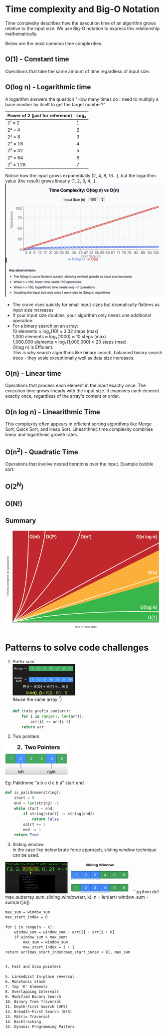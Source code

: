 # Time complexity and Big-O Notation

Time complexity describes how the execution time of an algorithm grows relative to the input size. We use Big-O notation to express this relationship mathematically.

Below are the most common time complexities.

## O(1) - Constant time
Operations that take the same amount of time regardless of input size.

## O(log n) - Logarithmic time

A logarithm answers the question "How many times do I need to multiply a base number by itself to get the target number?"

| Power of 2 (just for reference) | Log₂ |
|------------|------|
| 2¹ = 2     | 1    |
| 2² = 4     | 2    |
| 2³ = 8     | 3    |
| 2⁴ = 16    | 4    |
| 2⁵ = 32    | 5    |
| 2⁶ = 64    | 6    |
| 2⁷ = 128   | 7    |

Notice how the input grows exponentially (2, 4, 8, 16...), but the logarithm value (the result) grows linearly (1, 2, 3, 4...).
![Logarithmic Time Complexity](images/log_time_complexity.png)

* The curve rises quickly for small input sizes but dramatically flattens as input size increases
* If your input size doubles, your algorithm only needs one additional operation.
* For a binary search on an array:  
    10 elements ≈ log₂(10) ≈ 3.32 steps (max)  
    1,000 elements ≈ log₂(1000) ≈ 10 steps (max)  
    1,000,000 elements ≈ log₂(1,000,000) ≈ 20 steps (max)  
    O(log n) Is Efficient.  
This is why search algorithms like binary search, balanced binary search trees - they scale exceptionally well as data size increases.

## O(n) - Linear time
Operations that process each element in the input exactly once. The execution time grows linearly with the input size. It examines each element exactly once, regardless of the array's content or order.

## O(n log n) - Linearithmic Time
This complexity often appears in efficient sorting algorithms like Merge Sort, Quick Sort, and Heap Sort. Linearithmic time complexity combines linear and logarithmic growth rates. 


## O(n<sup>2</sup>) - Quadratic Time
Operations that involve nested iterations over the input. Example bubble sort.

## O(2<sup>N</sup>)

## O(N!)


## Summary
![](images/graph.png)

# Patterns to solve code challenges
1. Prefix sum  
    <img src="images/prefixsum.png" alt="Prefix sum" width="200" height="100">  
    Reuse the same array 👇
    ```python
    def crate_prefix_sum(arr):
        for i in range(1, len(arr)):
            arr[i] += arr[i-1]
        return arr
    ```
2. Two pointers  
<img src="images/twopointers.png" alt="Prefix sum" width="200" height="100">

Eg: Palidrome
"a b c d c b a"
start end
```python
def is_palidrome(string):
    start = 0
    end = len(string) -1
    while start < end:
        if string[start] != string[end]:
            return False
        satrt += 1
        end -= 1
    return True
```
3. Sliding window  
In the case like below brute force approach, sliding window technique can be used.  
<img src="images/bruteforce.png" alt="Prefix sum" width="200" height="100">  
<img src="images/sliding_window.png" alt="Prefix sum" width="200" height="100">  
```python
def max_subarray_sum_sliding_window(arr, k):
    n = len(arr)
    window_sum = sum(arr[:k])

    max_sum = window_sum
    max_start_index = 0

    for i in range(n - k):
        window_sum = window_sum - arr[i] + arr[i + k]
        if window_sum > max_sum:
            max_sum = window_sum
            max_start_index = i + 1
    return arr[max_start_index:max_start_index + k], max_sum
```

4. Fast and Slow pointers  

5. LinkedList In-place reversal
6. Monotonic stack
7. Top 'K' Elements
8. Overlapping Intervals
9. Modified Binary Search
10. Binary Tree Traversal
11. Depth-First Search (DFS)
12. Breadth-First Search (BFS)
13. Matrix Traversal
14. Backtracking
15. Dynamic Programming Patters
